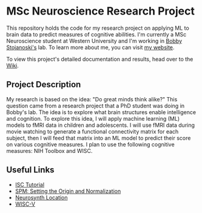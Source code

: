 # MSc Neuroscience Research Project

This repository holds the code for my research project on applying ML to brain data to predict measures of cognitive abilities. I'm currently a MSc Neuroscience student at Western University and I'm working in [Bobby Stojanoski's](http://bobbystojanoski.com/) lab. To learn more about me, you can visit [my website](http://brianpho.com).

To view this project's detailed documentation and results, head over to the [Wiki](https://github.com/Brian-Pho/MSc_Research-Project/wiki).

## Project Description

My research is based on the idea: "Do great minds think alike?" This question came from a research project that a PhD student was doing in Bobby's lab. The idea is to explore what brain structures enable intelligence and cognition. To explore this idea, I will apply machine learning (ML) models to fMRI data in children and adolescents. I will use fMRI data during movie watching to generate a functional connectivity matrix for each subject, then I will feed that matrix into an ML model to predict their score on various cognitive measures. I plan to use the following cognitive measures: NIH Toolbox and WISC.

## Useful Links

- [ISC Tutorial](https://github.com/snastase/isc-tutorial)
- [SPM: Setting the Origin and Normalization](https://andysbrainblog.blogspot.com/2012/11/spm-setting-origin-and-normalization.html)
- [Neurosynth Location](https://neurosynth.org/locations/)
- [WISC-V](https://www.wikiwand.com/en/Wechsler_Intelligence_Scale_for_Children)
